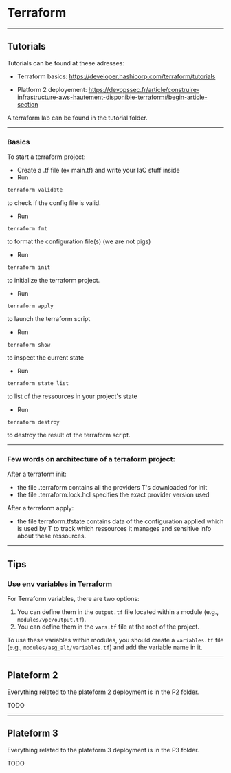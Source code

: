 # Terraform

----------
## Tutorials

Tutorials can be found at these adresses:

 - Terraform basics:
https://developer.hashicorp.com/terraform/tutorials

 - Platform 2 deployement:
https://devopssec.fr/article/construire-infrastructure-aws-hautement-disponible-terraform#begin-article-section

A terraform lab can be found in the tutorial folder.

---------

### Basics
To start a terraform project:
- Create a .tf file (ex main.tf) and write your IaC stuff inside
- Run
```
terraform validate
```
to check if the config file is valid.
- Run
```
terraform fmt
```
to format the configuration file(s) (we are not pigs)
- Run 
```
terraform init
```
to initialize the terraform project.
- Run 
```
terraform apply
```
to launch the terraform script
- Run 
```
terraform show
```
to inspect the current state

- Run 
```
terraform state list
```
to list of the ressources in your project's state

- Run
```
terraform destroy
```
to destroy the result of the terraform script.

---------
### Few words on architecture of a terraform project:

After a terraform init:
- the file .terraform contains all the providers T's downloaded for init
- the file .terraform.lock.hcl specifies the exact provider version used

After a terraform apply:
- the file terraform.tfstate contains data of the configuration applied which is used by T to track which ressources it manages and sensitive info about these ressources.

----------

## Tips

### Use env variables in Terraform

For Terraform variables, there are two options:

1. You can define them in the `output.tf` file located within a module (e.g., `modules/vpc/output.tf`).
2. You can define them in the `vars.tf` file at the root of the project.

To use these variables within modules, you should create a `variables.tf` file (e.g., `modules/asg_alb/variables.tf`) and add the variable name in it.

---------

## Plateform 2

Everything related to the plateform 2 deployment is in the P2 folder.

TODO

---------

## Plateform 3

Everything related to the plateform 3 deployment is in the P3 folder.

TODO